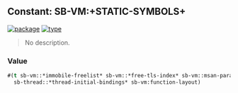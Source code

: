 ## Constant: SB-VM:+STATIC-SYMBOLS+
[![package](https://img.shields.io/badge/Package-SB--VM-5f9ea0.svg?style=social&colorA=999999)](../) [![type](https://img.shields.io/badge/Type-Constant-5f9ea0.svg?style=social&colorA=999999)](../#constant) 

> No description.

### Value
```cl
#(t sb-vm::*immobile-freelist* sb-vm::*free-tls-index* sb-vm::msan-param-tls
  sb-thread::*thread-initial-bindings* sb-vm:function-layout)
```
